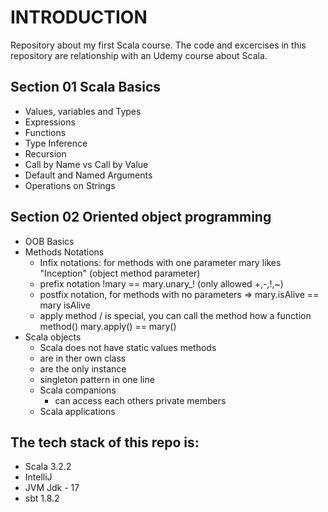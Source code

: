 # INTRODUCTION
Repository about my first Scala course.
The code and excercises in this repository are relationship with an Udemy course about Scala.

## Section 01 Scala Basics
* Values, variables and Types
* Expressions
* Functions
* Type Inference
* Recursion
* Call by Name vs Call by Value
* Default and Named Arguments
* Operations on Strings

## Section 02 Oriented object programming
* OOB Basics
* Methods Notations
  * Infix notations: for methods with one parameter mary likes "Inception" (object method parameter)
  * prefix notation !mary == mary.unary_! (only allowed +,-,!,~)
  * postfix notation, for methods with no parameters => mary.isAlive == mary isAlive
  * apply method / is special, you can call the method how a function method() mary.apply() == mary()
* Scala objects
  * Scala does not have static values methods
  * are in ther own class
  * are the only instance
  * singleton pattern in one line
  * Scala companions
    * can access each others private members
  * Scala applications

## The tech stack of this repo is:
* Scala 3.2.2
* IntelliJ
* JVM Jdk - 17
* sbt 1.8.2